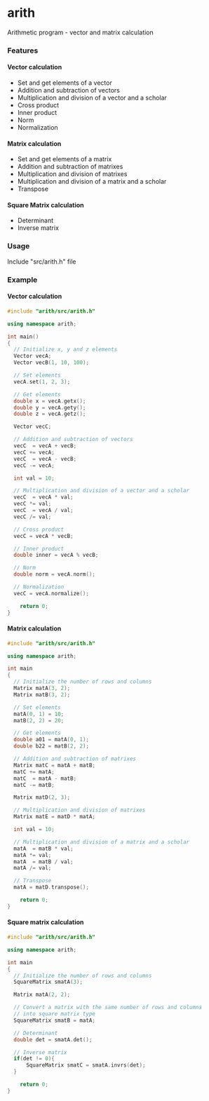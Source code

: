 # arith
Arithmetic program - vector and matrix calculation

### Features
#### Vector calculation
* Set and get elements of a vector
* Addition and subtraction of vectors
* Multiplication and division of a vector and a scholar
* Cross product
* Inner product
* Norm
* Normalization

#### Matrix calculation
* Set and get elements of a matrix
* Addition and subtraction of matrixes
* Multiplication and division of matrixes
* Multiplication and division of a matrix and a scholar
* Transpose

#### Square Matrix calculation
* Determinant
* Inverse matrix

### Usage
Include "src/arith.h" file

### Example
#### Vector calculation

```cpp
#include "arith/src/arith.h"

using namespace arith;

int main()
{
  // Initialize x, y and z elements
  Vector vecA;
  Vector vecB(1, 10, 100);

  // Set elements
  vecA.set(1, 2, 3);

  // Get elements
  double x = vecA.getx();
  double y = vecA.gety();
  double z = vecA.getz();

  Vector vecC;

  // Addition and subtraction of vectors
  vecC  = vecA + vecB;
  vecC += vecA;
  vecC  = vecA - vecB;
  vecC -= vecA;

  int val = 10;

  // Multiplication and division of a vector and a scholar
  vecC  = vecA * val;
  vecC *= val;
  vecC  = vecA / val;
  vecC /= val;

  // Cross product
  vecC = vecA * vecB;

  // Inner product
  double inner = vecA % vecB;

  // Norm
  double norm = vecA.norm();

  // Normalization
  vecC = vecA.normalize();

	return 0;
}
```

#### Matrix calculation

```cpp
#include "arith/src/arith.h"

using namespace arith;

int main
{
  // Initialize the number of rows and columns
  Matrix matA(3, 2);
  Matrix matB(3, 2);

  // Set elements
  matA(0, 1) = 10;
  matB(2, 2) = 20;

  // Get elements
  double a01 = matA(0, 1);
  double b22 = matB(2, 2);

  // Addition and subtraction of matrixes
  Matrix matC = matA + matB;
  matC += matA;
  matC  = matA - matB;
  matC -= matB;

  Matrix matD(2, 3);

  // Multiplication and division of matrixes
  Matrix matE = matD * matA;

  int val = 10;

  // Multiplication and division of a matrix and a scholar
  matA  = matB * val;
  matA *= val;
  matA  = matB / val;
  matA /= val;

  // Transpose
  matA = matD.transpose();

	return 0;
}
```

#### Square matrix calculation

```cpp
#include "arith/src/arith.h"

using namespace arith;

int main
{
  // Initialize the number of rows and columns
  SquareMatrix smatA(3);

  Matrix matA(2, 2);

  // Convert a matrix with the same number of rows and columns
  // into square matrix type
  SquareMatrix smatB = matA;

  // Determinant
  double det = smatA.det();

  // Inverse matrix
  if(det != 0){
      SquareMatrix smatC = smatA.invrs(det);
  }

	return 0;
}
```
